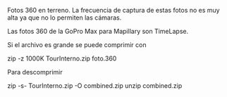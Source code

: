 Fotos 360 en terreno.
La frecuencia de captura de estas fotos no es muy alta ya que no lo permiten las cámaras.

Las fotos 360 de la GoPro Max para Mapillary son TimeLapse.

Si el archivo es grande se puede comprimir con 

zip -z 1000K TourInterno.zip foto.360

Para descomprimir

zip -s- TourInterno.zip -O combined.zip
unzip combined.zip
